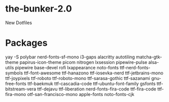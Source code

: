 # the-bunker-2.0
New Dotfiles

# Packages
yay -S polybar nerd-fonts-sf-mono i3-gaps alacritty autotiling matcha-gtk-theme papirus-icon-theme picom nitrogen lxsession pipewire-pulse alsa-utils pipewire base-devel rofi lxappearance noto-fonts ttf-nerd-fonts-symbols ttf-font-awesome ttf-hanazono ttf-iosevka-nerd ttf-jetbrains-mono ttf-joypixels ttf-roboto ttf-roboto-mono ttf-sarasa-gothic ttf-sazanami gnu-free-fonts ttf-baekmuk ttf-cascadia-code ttf-ubuntu-font-family gsfonts ttf-bitstream-vera ttf-dejavu ttf-liberation nerd-fonts-fira-code ttf-fira-code ttf-fira-mono otf-san-francisco-mono apple-fonts noto-fonts-cjk 
